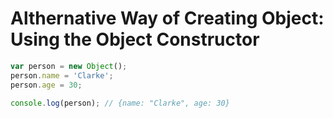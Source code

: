 # Althernative Way of Creating Object: Using the Object Constructor
```javascript
var person = new Object();
person.name = 'Clarke';
person.age = 30;

console.log(person); // {name: "Clarke", age: 30}
```